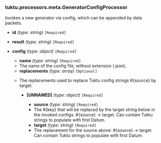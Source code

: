 ### tuktu.processors.meta.GeneratorConfigProcessor
Invokes a new generator via config, which can be appended by data packets.

  * **id** *(type: string)* `[Required]`

  * **result** *(type: string)* `[Required]`

  * **config** *(type: object)* `[Required]`

    * **name** *(type: string)* `[Required]`
    - The name of the config file, without extension (.json).

    * **replacements** *(type: array)* `[Optional]`
    - The replacements used to replace Tuktu config strings #{source} by target.

      * **[UNNAMED]** *(type: object)* `[Required]`

        * **source** *(type: string)* `[Required]`
        - The #{key} that will be replaced by the target string below in the invoked configs: #{source} -> target. Can contain Tuktu strings to populate with first Datum.

        * **target** *(type: string)* `[Required]`
        - The replacement for the source above: #{source} -> target. Can contain Tuktu strings to populate with first Datum.


